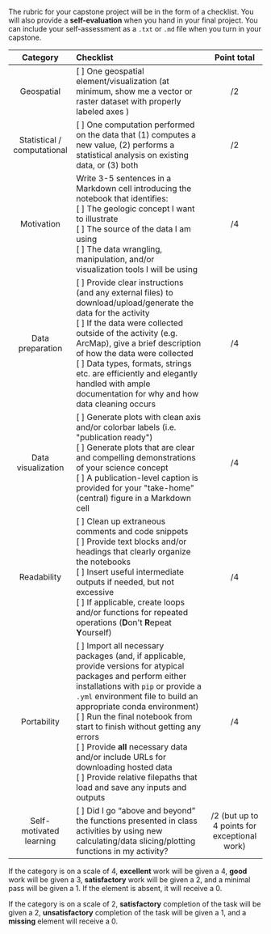 The rubric for your capstone project will be in the form of a checklist. You will also provide a <b>self-evaluation</b> when you hand in your final project. You can include your self-assessment as a `.txt` or `.md` file when you turn in your capstone. 

| Category   |      Checklist      |  Point total |
|:----------:|:-------------|:------:|
| Geospatial | [ ] One geospatial element/visualization (at minimum, show me a vector or raster dataset with properly labeled axes ) | /2|
| Statistical / computational | [ ] One computation performed on the data that (1) computes a new value, (2) performs a statistical analysis on existing data, or (3) both | /2|
| Motivation | Write 3-5 sentences in a Markdown cell introducing the notebook that identifies:<br>[ ] The geologic concept I want to illustrate<br>[ ] The source of the data I am using<br>[ ] The data wrangling, manipulation, and/or visualization tools I will be using| /4|
| Data preparation | [ ] Provide clear instructions (and any external files) to download/upload/generate the data for the activity<br> [ ] If the data were collected outside of the activity (e.g. ArcMap), give a brief description of how the data were collected<br> [ ] Data types, formats, strings etc. are efficiently and elegantly handled with ample documentation for why and how data cleaning occurs| /4|
| Data visualization | [ ] Generate plots with clean axis and/or colorbar labels (i.e. "publication ready")<br> [ ] Generate plots that are clear and compelling demonstrations of your science concept<br> [ ] A publication-level  caption is provided for your "take-home" (central) figure in a Markdown cell| /4|
| Readability | [ ] Clean up extraneous comments and code snippets<br>[ ] Provide text blocks and/or headings that clearly organize the notebooks<br> [ ] Insert useful intermediate outputs if needed, but not excessive <br>[ ] If applicable, create loops and/or functions for repeated operations (<b>D</b>on't <b>R</b>epeat <b>Y</b>ourself)| /4|
| Portability | [ ] Import all necessary packages (and, if applicable, provide versions for atypical packages and perform either installations with `pip` or provide a `.yml` environment file to build an appropriate conda environment)<br>[ ] Run the final notebook from start to finish without getting any errors <br>[ ] Provide <b>all</b> necessary data and/or include URLs for downloading hosted data <br>[ ] Provide relative filepaths that load and save any inputs and outputs | /4|
| Self-motivated learning | [ ] Did I go “above and beyond” the functions presented in class activities by using new calculating/data slicing/plotting functions in my activity?| /2 (but up to 4 points for exceptional work)|

If the category is on a scale of 4, <b>excellent</b> work will be given a 4, <b>good</b> work will be given a 3, <b>satisfactory</b> work will be given a 2, and a minimal pass will be given a 1. If the element is absent, it will receive a 0. 

If the category is on a scale of 2, <b>satisfactory</b> completion of the task will be given a 2, <b>unsatisfactory</b> completion of the task will be given a 1, and a <b>missing</b> element will receive a 0. 
